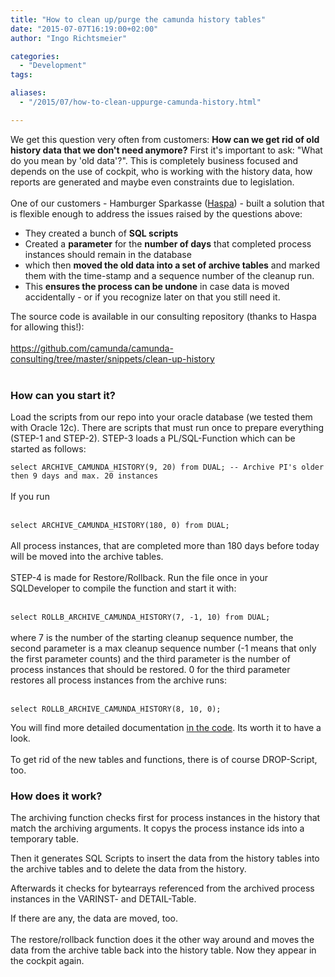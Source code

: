```yaml
---
title: "How to clean up/purge the camunda history tables"
date: "2015-07-07T16:19:00+02:00"
author: "Ingo Richtsmeier"

categories:
  - "Development"
tags: 

aliases:
  - "/2015/07/how-to-clean-uppurge-camunda-history.html"

---
```


We get this question very often from customers: <b>How can we get rid of old history data that we don't need anymore?</b>&nbsp;First it's important to ask: "What do you mean by 'old data'?". This is completely business focused and depends on the use of cockpit, who is working with the history data, how reports are generated and maybe even constraints due to legislation.<br />
<br />
One of our customers - Hamburger Sparkasse (<a href="http://www.haspa.de/" target="_blank">Haspa</a>) - built a solution that is flexible enough to address the issues raised by the questions above:<br />
<a name='more'></a><ul>
<li>They created a bunch of <b>SQL scripts</b></li>
<li>Created a <b>parameter</b>&nbsp;for&nbsp;the <b>number of days</b> that completed process instances should remain in the database</li>
<li>which then&nbsp;<b>moved the old data into a set of archive tables</b> and marked them with the time-stamp and a sequence number of the cleanup run.</li>
<li>This <b>ensures the process can be&nbsp;undone</b> in case data is moved accidentally - or if you recognize later on that you still need it.</li>
</ul>
<div>
The source code is available in our consulting repository (thanks to Haspa for allowing this!):</div>
<div>
<br /></div>
<div>
<a href="https://github.com/camunda/camunda-consulting/tree/master/snippets/clean-up-history">https://github.com/camunda/camunda-consulting/tree/master/snippets/clean-up-history</a></div>
<br />
<h3>
How can you start it?</h3>
Load the scripts from our repo&nbsp;into your oracle database (we tested them with Oracle 12c). There are scripts that must run once to prepare everything (STEP-1 and STEP-2). STEP-3 loads a PL/SQL-Function which can be started as follows:<br />
<code><br /></code>
<code>select ARCHIVE_CAMUNDA_HISTORY(9, 20) from DUAL; -- Archive PI's older then 9 days and max. 20 instances</code><br />
<br />
If you run<br />
<br />
<code>
select ARCHIVE_CAMUNDA_HISTORY(180, 0) from DUAL;</code><br />
<br />
All process instances, that are completed more than 180 days before today will be moved into the archive tables.<br />
<br />
STEP-4 is made for Restore/Rollback. Run the file once in your SQLDeveloper to compile the function and start it with:<br />
<br />
<code>
select ROLLB_ARCHIVE_CAMUNDA_HISTORY(7, -1, 10) from DUAL;</code><br />
<br />
where 7 is the number of the starting cleanup sequence number, the second parameter is a max cleanup sequence number (-1 means that only the first parameter counts) and the third parameter is the number of process instances that should be restored. 0 for the third parameter restores all process instances from the archive runs:<br />
<br />
<code>
select ROLLB_ARCHIVE_CAMUNDA_HISTORY(8, 10, 0);</code><br />
<code><br /></code>
You will find more detailed documentation <a href="https://github.com/camunda/camunda-consulting/tree/master/snippets/clean-up-history/oracle-scripts" target="_blank">in the code</a>. Its worth it to have a look.<br />
<br />
To get rid of the new tables and functions, there is of course DROP-Script, too.<br />
<h3>
How does it work?&nbsp;</h3>
The archiving function checks first for process instances in the history that match the archiving arguments. It copys the process instance ids into a temporary table.



Then it generates SQL Scripts to insert the data from the history tables into the archive tables and to delete the data from the history.



Afterwards it checks for bytearrays referenced from the archived process instances in the VARINST- and DETAIL-Table.



If there are any, the data are moved, too.<br />
<br />
The restore/rollback function does it the other way around and moves the data from the archive table back into the history table. Now they appear in the cockpit again.


